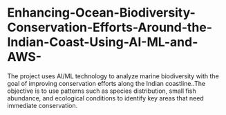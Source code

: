 # Enhancing-Ocean-Biodiversity-Conservation-Efforts-Around-the-Indian-Coast-Using-AI-ML-and-AWS-
The project uses AI/ML technology to analyze marine biodiversity with the goal of improving conservation efforts along the Indian coastline..The objective is to use patterns such as species distribution, small fish abundance, and ecological conditions to identify key areas that need immediate conservation.

